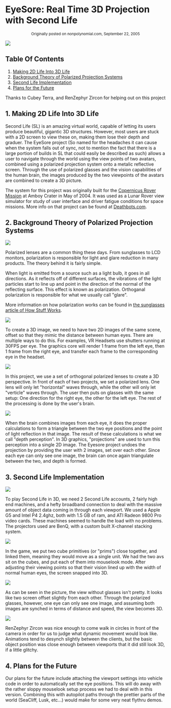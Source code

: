 # EyeSore: Real Time 3D Projection with Second Life

<small><center>Originally posted on nonpolynomial.com, September 22, 2005</center></small>

![][2]

## Table Of Contents

  1. [Making 2D Life Into 3D Life][3]
  2. [Background Theory of Polarized Projection Systems][4]
  3. [Second Life Implementation][5]
  4. [Plans for the Future][6]

Thanks to Cubey Terra, and RenZephyr Zircon for helping out on this project

<A NAME='1'></A>
## 1. Making 2D Life Into 3D Life

Second Life (SL) is an amazing virtual world, capable of letting its users
produce beautiful, gigantic 3D structures. However, most users are stuck with
a 2D screen to view these on, making them lose their depth and graduer. The
EyeSore project (So named for the headaches it can cause when the system falls
out of sync, not to mention the fact that there is a large portion of builds
in SL that could easily be described as such) allows a user to navigate
through the world using the view points of two avatars, combined using a
polarized projection system onto a metalic reflective screen. Through the use
of polarized glasses and the vision capabilities of the human brain, the
images produced by the two viewpoints of the avatars are combined to create a
3D picture.

The system for this project was originally built for the [Copernicus Rover
Mission][7] at Amboy Crater in May of 2004. It was used as a Lunar Rover view
simulator for study of user interface and driver fatigue conditions for space
missions. More info on that project can be found at [Deathbots.com][8].

<A NAME='2'></A>
## 2. Background Theory of Polarized Projection Systems

![][9]

Polarized lenses are a common thing these days. From sunglasses to LCD
monitors, polarization is responsible for light and glare reduction in many
products. The theory behind it is fairly simple.

When light is emitted from a source such as a light bulb, it goes in all
directions. As it reflects off of different surfaces, the vibrations of the
light particles start to line up and point in the direction of the normal of
the reflecting surface. This effect is known as polarization. Orthoganal
polarization is responsible for what we usually call "glare".

More information on how polarization works can be found in [the sunglasses
article of How Stuff Works][10].

![][11]

To create a 3D image, we need to have two 2D images of the same scene, offset
so that they mimic the distance between human eyes. There are multiple ways to
do this. For examples, VR Headsets use shutters running at 30FPS per eye. The
graphics core will render 1 frame from the left eye, then 1 frame from the
right eye, and transfer each frame to the corresponding eye in the headset.

![][12]

In this project, we use a set of orthogonal polarized lenses to create a 3D
perspective. In front of each of two projects, we set a polarized lens. One
lens will only let "horizontal" waves through, while the other will only let
"verticle" waves through. The user then puts on glasses with the same setup:
One direction for the right eye, the other for the left eye. The rest of the
processing is done by the user's brain.

![][13]

When the brain combines images from each eye, it does the proper calculations
to form a triangle between the two eye positions and the point of light
reflection in that image. The result of these calculations is what we call
"depth perception". In 3D graphics, "projections" are used to turn this
perception into a single 2D image. The Eyesore project undoes the projection
by providing the user with 2 images, set over each other. Since each eye can
only see one image, the brain can once again triangulate between the two, and
depth is formed.

<A NAME='3'></A>
## 3. Second Life Implementation

![][14]

To play Second Life in 3D, we need 2 Second Life accounts, 2 fairly high end
machines, and a hefty broadband connection to deal with the massive amount of
object data coming in through each viewport. We used a Apple G5 and Intel P4
2.4ghz, both with 1.5 GB of ram, and ATI Radeon 9800 Pro video cards. These
machines seemed to handle the load with no problems. The projectors used are
BenQ, with a custom built X-channel stacking system.

![][15]

In the game, we put two cube primitives (or "prims") close together, and
linked them, meaning they would move as a single unit. We had the two avs sit
on the cubes, and put each of them into mouselook mode. After adjusting their
viewing points so that their vision lined up with the width of normal human
eyes, the screen snapped into 3D.

![][16]

As can be seen in the picture, the view without glasses isn't pretty. It looks
like two screen offset slightly from each other. Through the polarized
glasses, however, one eye can only see one image, and assuming both images are
synched in terms of distance and speed, the view becomes 3D.

![][17]

RenZephyr Zircon was nice enough to come walk in circles in front of the
camera in order for us to judge what dynamic movement would look like.
Animations tend to desynch slightly between the clients, but the basic object
position was close enough between viewports that it did still look 3D, if a
little glitchy.

<A NAME='4'></A>
## 4. Plans for the Future

Our plans for the future include attaching the viewport settings into vehicle
code in order to automatically set the eye positions. This will do away with
the rather sloppy mouselook setup process we had to deal with in this version.
Combining this with autopilot paths through the prettier parts of the world
(SeaCliff, Lusk, etc...) would make for some very neat flythru demos.

   [2]: http://images.nonpolynomial.com/nonpolynomial.com/projects/eyesore/eyesoreintro.jpg
   [3]: #1
   [4]: #2
   [5]: #3
   [6]: #4
   [7]: http://www.deathbots.com/gallery/AmboyCrater
   [8]: http://www.deathbots.com
   [9]: http://images.nonpolynomial.com/nonpolynomial.com/projects/eyesore/eyesorepolar.jpg
   [10]: http://travel.howstuffworks.com/sunglass4.htm
   [11]: http://images.nonpolynomial.com/nonpolynomial.com/projects/eyesore/eyesorepolarcompare.jpg
   [12]: http://images.nonpolynomial.com/nonpolynomial.com/projects/eyesore/eyesorepolarexplain.jpg
   [13]: http://images.nonpolynomial.com/nonpolynomial.com/projects/eyesore/eyesorepolartriangle.jpg
   [14]: http://images.nonpolynomial.com/nonpolynomial.com/projects/eyesore/eyesoreg5.jpg
   [15]: http://images.nonpolynomial.com/nonpolynomial.com/projects/eyesore/eyesoreslsetup.jpg
   [16]: http://images.nonpolynomial.com/nonpolynomial.com/projects/eyesore/eyesoredoorview.jpg
   [17]: http://images.nonpolynomial.com/nonpolynomial.com/projects/eyesore/eyesoreren.jpg

